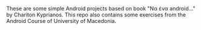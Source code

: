 These are some simple Android projects based on book "Να ένα android..." by Chariton Kyprianos. This repo also contains some exercises from the Android Course of University of Macedonia.
